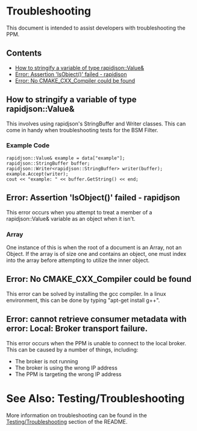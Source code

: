 # Troubleshooting
This document is intended to assist developers with troubleshooting the PPM.

## Contents
- [How to stringify a variable of type rapidjson::Value&](#How-to-stringify-a-variable-of-type-rapidjson::Value&)
- [Error: Assertion 'IsObject()' failed - rapidjson](#Error:-Assertion-'IsObject()'-failed---rapidjson)
- [Error: No CMAKE_CXX_Compiler could be found](#Error:-No-CMAKE_CXX_Compiler-could-be-found)

## How to stringify a variable of type rapidjson::Value&
This involves using rapidjson's StringBuffer and Writer classes. This can come in handy when troubleshooting tests for the BSM Filter.

### Example Code
    rapidjson::Value& example = data["example"];
    rapidjson::StringBuffer buffer;
    rapidjson::Writer<rapidjson::StringBuffer> writer(buffer);
    example.Accept(writer);
    cout << "example: " << buffer.GetString() << end;

## Error: Assertion 'IsObject()' failed - rapidjson
This error occurs when you attempt to treat a member of a rapidjson::Value& variable as an object when it isn't.

### Array
One instance of this is when the root of a document is an Array, not an Object. If the array is of size one and contains an object, one must index into the array before attempting to utilize the inner object.

## Error: No CMAKE_CXX_Compiler could be found
This error can be solved by installing the gcc compiler. In a linux environment, this can be done by typing "apt-get install g++".

## Error: cannot retrieve consumer metadata with error: Local: Broker transport failure.
This error occurs when the PPM is unable to connect to the local broker. This can be caused by a number of things, including:
- The broker is not running
- The broker is using the wrong IP address
- The PPM is targeting the wrong IP address

# See Also: Testing/Troubleshooting
More information on troubleshooting can be found in the [Testing/Troubleshooting](../README.md#testingtroubleshooting) section of the README.